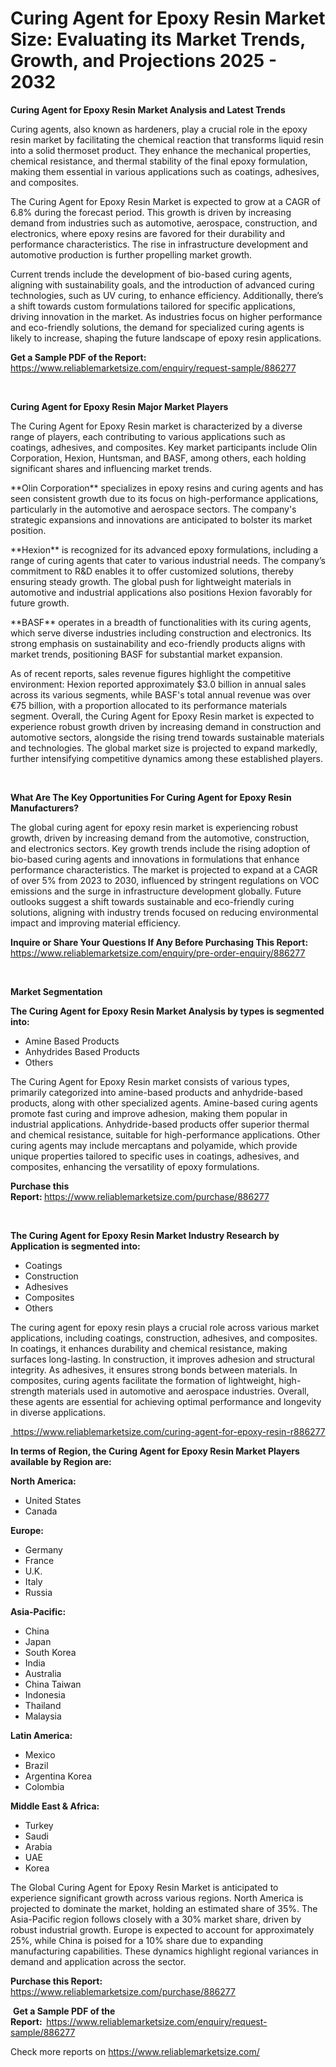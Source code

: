 <p><h1>Curing Agent for Epoxy Resin Market Size: Evaluating its Market Trends, Growth, and Projections 2025 - 2032</h1></p><p><strong>Curing Agent for Epoxy Resin Market Analysis and Latest Trends</strong></p>
<p><p>Curing agents, also known as hardeners, play a crucial role in the epoxy resin market by facilitating the chemical reaction that transforms liquid resin into a solid thermoset product. They enhance the mechanical properties, chemical resistance, and thermal stability of the final epoxy formulation, making them essential in various applications such as coatings, adhesives, and composites.</p><p>The Curing Agent for Epoxy Resin Market is expected to grow at a CAGR of 6.8% during the forecast period. This growth is driven by increasing demand from industries such as automotive, aerospace, construction, and electronics, where epoxy resins are favored for their durability and performance characteristics. The rise in infrastructure development and automotive production is further propelling market growth.</p><p>Current trends include the development of bio-based curing agents, aligning with sustainability goals, and the introduction of advanced curing technologies, such as UV curing, to enhance efficiency. Additionally, there’s a shift towards custom formulations tailored for specific applications, driving innovation in the market. As industries focus on higher performance and eco-friendly solutions, the demand for specialized curing agents is likely to increase, shaping the future landscape of epoxy resin applications.</p></p>
<p><strong>Get a Sample PDF of the Report:&nbsp;</strong> <a href="https://www.reliablemarketsize.com/enquiry/request-sample/886277?utm_campaign=1884&utm_medium=2&utm_source=Github&utm_content=ia&utm_term=30012025&utm_id=curing-agent-for-epoxy-resin">https://www.reliablemarketsize.com/enquiry/request-sample/886277</a></p>
<p>&nbsp;</p>
<p><strong>Curing Agent for Epoxy Resin Major Market Players</strong></p>
<p><p>The Curing Agent for Epoxy Resin market is characterized by a diverse range of players, each contributing to various applications such as coatings, adhesives, and composites. Key market participants include Olin Corporation, Hexion, Huntsman, and BASF, among others, each holding significant shares and influencing market trends.</p><p>**Olin Corporation** specializes in epoxy resins and curing agents and has seen consistent growth due to its focus on high-performance applications, particularly in the automotive and aerospace sectors. The company's strategic expansions and innovations are anticipated to bolster its market position.</p><p>**Hexion** is recognized for its advanced epoxy formulations, including a range of curing agents that cater to various industrial needs. The company’s commitment to R&D enables it to offer customized solutions, thereby ensuring steady growth. The global push for lightweight materials in automotive and industrial applications also positions Hexion favorably for future growth.</p><p>**BASF** operates in a breadth of functionalities with its curing agents, which serve diverse industries including construction and electronics. Its strong emphasis on sustainability and eco-friendly products aligns with market trends, positioning BASF for substantial market expansion.</p><p>As of recent reports, sales revenue figures highlight the competitive environment: Hexion reported approximately $3.0 billion in annual sales across its various segments, while BASF's total annual revenue was over €75 billion, with a proportion allocated to its performance materials segment. Overall, the Curing Agent for Epoxy Resin market is expected to experience robust growth driven by increasing demand in construction and automotive sectors, alongside the rising trend towards sustainable materials and technologies. The global market size is projected to expand markedly, further intensifying competitive dynamics among these established players.</p></p>
<p>&nbsp;</p>
<p><strong>What Are The Key Opportunities For Curing Agent for Epoxy Resin Manufacturers?</strong></p>
<p><p>The global curing agent for epoxy resin market is experiencing robust growth, driven by increasing demand from the automotive, construction, and electronics sectors. Key growth trends include the rising adoption of bio-based curing agents and innovations in formulations that enhance performance characteristics. The market is projected to expand at a CAGR of over 5% from 2023 to 2030, influenced by stringent regulations on VOC emissions and the surge in infrastructure development globally. Future outlooks suggest a shift towards sustainable and eco-friendly curing solutions, aligning with industry trends focused on reducing environmental impact and improving material efficiency.</p></p>
<p><strong>Inquire or Share Your Questions If Any Before Purchasing This Report:</strong> <a href="https://www.reliablemarketsize.com/enquiry/pre-order-enquiry/886277?utm_campaign=1884&utm_medium=2&utm_source=Github&utm_content=ia&utm_term=30012025&utm_id=curing-agent-for-epoxy-resin">https://www.reliablemarketsize.com/enquiry/pre-order-enquiry/886277</a></p>
<p>&nbsp;</p>
<p><strong>Market Segmentation</strong></p>
<p><strong>The Curing Agent for Epoxy Resin Market Analysis by types is segmented into:</strong></p>
<p><ul><li>Amine Based Products</li><li>Anhydrides Based Products</li><li>Others</li></ul></p>
<p><p>The Curing Agent for Epoxy Resin market consists of various types, primarily categorized into amine-based products and anhydride-based products, along with other specialized agents. Amine-based curing agents promote fast curing and improve adhesion, making them popular in industrial applications. Anhydride-based products offer superior thermal and chemical resistance, suitable for high-performance applications. Other curing agents may include mercaptans and polyamide, which provide unique properties tailored to specific uses in coatings, adhesives, and composites, enhancing the versatility of epoxy formulations.</p></p>
<p><strong>Purchase this Report:&nbsp;</strong><a href="https://www.reliablemarketsize.com/purchase/886277?utm_campaign=1884&utm_medium=2&utm_source=Github&utm_content=ia&utm_term=30012025&utm_id=curing-agent-for-epoxy-resin">https://www.reliablemarketsize.com/purchase/886277</a></p>
<p>&nbsp;</p>
<p><strong>The Curing Agent for Epoxy Resin Market Industry Research by Application is segmented into:</strong></p>
<p><ul><li>Coatings</li><li>Construction</li><li>Adhesives</li><li>Composites</li><li>Others</li></ul></p>
<p><p>The curing agent for epoxy resin plays a crucial role across various market applications, including coatings, construction, adhesives, and composites. In coatings, it enhances durability and chemical resistance, making surfaces long-lasting. In construction, it improves adhesion and structural integrity. As adhesives, it ensures strong bonds between materials. In composites, curing agents facilitate the formation of lightweight, high-strength materials used in automotive and aerospace industries. Overall, these agents are essential for achieving optimal performance and longevity in diverse applications.</p></p>
<p><a href="https://www.reliablemarketsize.com/curing-agent-for-epoxy-resin-r886277?utm_campaign=1884&utm_medium=2&utm_source=Github&utm_content=ia&utm_term=30012025&utm_id=curing-agent-for-epoxy-resin">&nbsp;https://www.reliablemarketsize.com/curing-agent-for-epoxy-resin-r886277</a></p>
<p><strong>In terms of Region, the Curing Agent for Epoxy Resin Market Players available by Region are:</strong></p>
<p>
    <p> <strong> North America: </strong>
        <ul>
            <li>United States</li>
            <li>Canada</li>
        </ul>
        </p> 
    <p> <strong> Europe: </strong>
        <ul>
            <li>Germany</li>
            <li>France</li>
            <li>U.K.</li>
            <li>Italy</li>
            <li>Russia</li>
        </ul>
        </p> 
    <p> <strong> Asia-Pacific: </strong>
        <ul>
            <li>China</li>
            <li>Japan</li>
            <li>South Korea</li>
            <li>India</li>
            <li>Australia</li>
            <li>China Taiwan</li>
            <li>Indonesia</li>
            <li>Thailand</li>
            <li>Malaysia</li>
        </ul>
        </p> 
    <p> <strong> Latin America: </strong>
        <ul>
            <li>Mexico</li>
            <li>Brazil</li>
            <li>Argentina Korea</li>
            <li>Colombia</li>
        </ul>
        </p> 
    <p> <strong> Middle East & Africa: </strong>
        <ul>
            <li>Turkey</li>
            <li>Saudi</li>
            <li>Arabia</li>
            <li>UAE</li>
            <li>Korea</li>
        </ul>
    </p>
    </p>
<p><p>The Global Curing Agent for Epoxy Resin Market is anticipated to experience significant growth across various regions. North America is projected to dominate the market, holding an estimated share of 35%. The Asia-Pacific region follows closely with a 30% market share, driven by robust industrial growth. Europe is expected to account for approximately 25%, while China is poised for a 10% share due to expanding manufacturing capabilities. These dynamics highlight regional variances in demand and application across the sector.</p></p>
<p><strong>Purchase this Report: </strong><a href="https://www.reliablemarketsize.com/purchase/886277?utm_campaign=1884&utm_medium=2&utm_source=Github&utm_content=ia&utm_term=30012025&utm_id=curing-agent-for-epoxy-resin">https://www.reliablemarketsize.com/purchase/886277</a></p>
<p>&nbsp;<strong>Get a Sample PDF of the Report:&nbsp;&nbsp;</strong><a href="https://www.reliablemarketsize.com/enquiry/request-sample/886277?utm_campaign=1884&utm_medium=2&utm_source=Github&utm_content=ia&utm_term=30012025&utm_id=curing-agent-for-epoxy-resin">https://www.reliablemarketsize.com/enquiry/request-sample/886277</a></p>
<p><strong></strong></p>
<p>Check more reports on <a href="https://www.reliablemarketsize.com/?utm_campaign=1884&utm_medium=2&utm_source=Github&utm_content=ia&utm_term=30012025&utm_id=curing-agent-for-epoxy-resin">https://www.reliablemarketsize.com/</a></p>